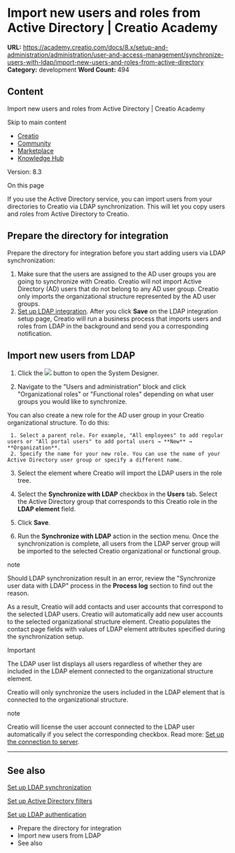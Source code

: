 # Import new users and roles from Active Directory | Creatio Academy

**URL:**
https://academy.creatio.com/docs/8.x/setup-and-administration/administration/user-and-access-management/synchronize-users-with-ldap/import-new-users-and-roles-from-active-directory
**Category:** development **Word Count:** 494

## Content

Import new users and roles from Active Directory | Creatio Academy

Skip to main content

- [Creatio](https://www.creatio.com/)
- [Community](https://community.creatio.com/)
- [Marketplace](https://marketplace.creatio.com/)
- [Knowledge Hub](https://knowledge-hub.creatio.com/)

Version: 8.3

On this page

If you use the Active Directory service, you can import users from your
directories to Creatio via LDAP synchronization. This will let you copy users
and roles from Active Directory to Creatio.

## Prepare the directory for integration​

Prepare the directory for integration before you start adding users via LDAP
synchronization:

1. Make sure that the users are assigned to the AD user groups you are going to
   synchronize with Creatio. Creatio will not import Active Directory (AD) users
   that do not belong to any AD user group. Creatio only imports the
   organizational structure represented by the AD user groups.
2. [Set up LDAP integration](https://academy.creatio.com/documents?id=513).
   After you click **Save** on the LDAP integration setup page, Creatio will run
   a business process that imports users and roles from LDAP in the background
   and send you a corresponding notification.

## Import new users from LDAP​

1. Click the
   ![](https://academy.creatio.com/docs/sites/en/files/images/Setup_and_Administration/LDAP/btn_system_designer.png)
   button to open the System Designer.

2. Navigate to the "Users and administration" block and click "Organizational
   roles" or "Functional roles" depending on what user groups you would like to
   synchronize.

You can also create a new role for the AD user group in your Creatio
organizational structure. To do this:

     1. Select a parent role. For example, "All employees" to add regular users or "All portal users" to add portal users → **New** → **Organization**.
     2. Specify the name for your new role. You can use the name of your Active Directory user group or specify a different name.

3. Select the element where Creatio will import the LDAP users in the role tree.

4. Select the **Synchronize with LDAP** checkbox in the **Users** tab. Select
   the Active Directory group that corresponds to this Creatio role in the
   **LDAP element** field.

5. Click **Save**.

6. Run the **Synchronize with LDAP** action in the section menu. Once the
   synchronization is complete, all users from the LDAP server group will be
   imported to the selected Creatio organizational or functional group.

note

Should LDAP synchronization result in an error, review the "Synchronize user
data with LDAP" process in the **Process log** section to find out the reason.

As a result, Creatio will add contacts and user accounts that correspond to the
selected LDAP users. Creatio will automatically add new user accounts to the
selected organizational structure element. Creatio populates the contact page
fields with values of LDAP element attributes specified during the
synchronization setup.

Important

The LDAP user list displays all users regardless of whether they are included in
the LDAP element connected to the organizational structure element.

Creatio will only synchronize the users included in the LDAP element that is
connected to the organizational structure.

note

Creatio will license the user account connected to the LDAP user automatically
if you select the corresponding checkbox. Read more:
[Set up the connection to server](https://academy.creatio.com/documents?id=2142&anchor=title-2021-3).

---

## See also​

[Set up LDAP synchronization](https://academy.creatio.com/documents?id=513)

[Set up Active Directory filters](https://academy.creatio.com/documents?id=1868)

[Set up LDAP authentication](https://academy.creatio.com/documents?id=2367)

- Prepare the directory for integration
- Import new users from LDAP
- See also
